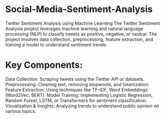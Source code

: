 # Social-Media-Sentiment-Analysis
Twitter Sentiment Analysis using Machine Learning  The Twitter Sentiment Analysis project leverages machine learning and natural language processing (NLP) to classify tweets as positive, negative, or neutral. The project involves data collection, preprocessing, feature extraction, and training a model to understand sentiment trends.

# Key Components:
Data Collection: Scraping tweets using the Twitter API or datasets.
Preprocessing: Cleaning text, removing stopwords, and tokenization.
Feature Extraction: Using techniques like TF-IDF, Word Embeddings (Word2Vec, BERT).
Model Training: Implementing Logistic Regression, Random Forest, LSTM, or Transformers for sentiment classification.
Visualization & Insights: Analyzing trends to understand public opinion on various topics.


